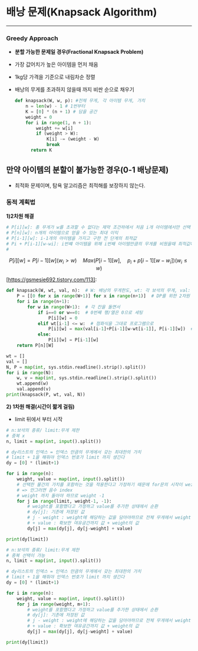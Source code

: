 # 배낭 문제(Knapsack Algorithm)

------

### Greedy  Approach

- **분할 가능한 문제일 경우(Fractional Knapsack Problem)**

- 가장 값어치가 높은 아이템을 먼저 채움

- 1kg당 가격을 기준으로 내림차순 정렬

- 배낭의 무게를 초과하지 않을때 까지 비싼 순으로 채우기

  ```python
  def knapsack(W, w, p): #전체 무게, 각 아이템 무게, 가치
      n = len(w) - 1 # 1번부터
      K = [0] * (n + 1) # 담을 공간
      weight = 0
      for i in range(1, n + 1):
          weight += w[i]
          if (weight > W):
              K[i] -= (weight - W)
              break
    	return K
  ```

## **만약 아이템의 분할이 불가능한 경우(0-1 배낭문제)**

- 최적화 문제이며, 탐욕 알고리즘은 최적해를 보장하지 않는다.

### 동적 계획법

**1)2차원 해결**

```python
# P[i][w]: 총 무게가 w를 초과할 수 없다는 제약 조건하에서 처음 i개 아이템에서만 선택 할 때 얻는 최적의 이익
# P[n][w]: n개의 아이템으로 얻을 수 있는 최대 이익
# P[i-1][w]: i-1개의 아이템을 가지고 구한 전 단계의 최적값
# Pi + P[i-1][w-wi]: i번쨰 아이템을 위해 i번째 아이템만큼의 무게를 비웠을때 최적값에 i번째 아이템을 더한 값
# 
```

$$
P[i][w] = P[i-1][w](w_i > w)\quad Max(P[i-1][w],\quad p_i + p[i-1][w-w_i])(w_i \leq w)
$$

[https://gsmesie692.tistory.com/113]: 

```python
def knapsack(W, wt, val, n):  # W: 배낭의 무게한도, wt: 각 보석의 무게, val: 각 보석의 가격, n: 보석의 수
    P = [[0 for x in range(W+1)] for x in range(n+1)]  # DP를 위한 2차원 리스트 초기화
    for i in range(n+1):
        for w in range(W+1):  # 각 칸을 돌면서
            if i==0 or w==0:  # 0번째 행/열은 0으로 세팅
                P[i][w] = 0
            elif wt[i-1] <= w:  # 점화식을 그대로 프로그램으로
                P[i][w] = max(val[i-1]+P[i-1][w-wt[i-1]], P[i-1][w])  # max 함수 사용하여 큰 것 선택
            else:
                P[i][w] = P[i-1][w]
    return P[n][W]

wt = []
val = []
N, P = map(int, sys.stdin.readline().strip().split())
for i in range(N):
    w, v = map(int, sys.stdin.readline().strip().split())
    wt.append(w)
    val.append(v)
print(knapsack(P, wt, val, N))
```

**2) 1차원 해결(시간이 짧게 걸림)**

- limit 뒤에서 부터 시작

```python
# n:보석의 종류/ limit:무게 제한
# 중복 x
n, limit = map(int, input().split())

# dy리스트의 인덱스 = 인덱스 만큼의 무게에서 갖는 최대한의 가치
# limit + 1을 해줘야 인덱스 번호가 limit 까지 생긴다
dy = [0] * (limit+1)

for i in range(n):
    weight, value = map(int, input().split())
    # 선택한 물건의 가치를 포함하는 것을 적용한다고 가정하기 때문에 for문의 시작이 weight임
    # => 안그러면 음수 index
    # weight 까지 돌아야 하므로 weight -1
    for j in range(limit, weight-1, -1):
        # weight를 포함했다고 가정하고 value를 추가한 상태에서 순환
        # dy[j]: 기존에 저장된 값
        # j - weight : weight에 해당하는 값을 담아야하므로 전체 무게에서 weight 만큼의 여유공간 확보
        # + value : 확보한 여유공간까지 값 + weight의 값 
        dy[j] = max(dy[j], dy[j-weight] + value)

print(dy[limit])
```

```python
# n:보석의 종류/ limit:무게 제한
# 중복 선택이 가능
n, limit = map(int, input().split())

# dy리스트의 인덱스 = 인덱스 만큼의 무게에서 갖는 최대한의 가치
# limit + 1을 해줘야 인덱스 번호가 limit 까지 생긴다
dy = [0] * (limit+1)

for i in range(n):
    weight, value = map(int, input().split()) 
    for j in range(weight, m+1):
        # weight를 포함했다고 가정하고 value를 추가한 상태에서 순환
        # dy[j]: 기존에 저장된 값
        # j - weight : weight에 해당하는 값을 담아야하므로 전체 무게에서 weight 만큼의 여유공간 확보
        # + value : 확보한 여유공간까지 값 + weight의 값 
        dy[j] = max(dy[j], dy[j-weight] + value)

print(dy[limit])
```


